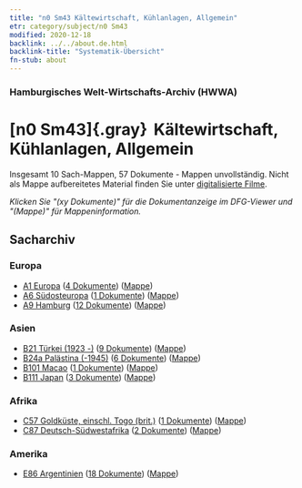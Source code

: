 ```yaml
---
title: "n0 Sm43 Kältewirtschaft, Kühlanlagen, Allgemein"
etr: category/subject/n0 Sm43
modified: 2020-12-18
backlink: ../../about.de.html
backlink-title: "Systematik-Übersicht"
fn-stub: about
---
```


### Hamburgisches Welt-Wirtschafts-Archiv (HWWA)
# [n0 Sm43]{.gray}&#8201; Kältewirtschaft, Kühlanlagen, Allgemein&#160; 




Insgesamt 10 Sach-Mappen, 57 Dokumente - Mappen unvollständig.
Nicht als Mappe aufbereitetes Material finden Sie unter [digitalisierte Filme](/film/h1_sh).

_Klicken Sie "(xy Dokumente)" für die Dokumentanzeige im DFG-Viewer und "(Mappe)" für Mappeninformation._

## Sacharchiv




### Europa

- [A1 Europa](../../../geo/about.de.html#A1) (<a href="https://dfg-viewer.de/show/?tx_dlf[id]=https://pm20.zbw.eu/mets/sh/1408xx/140892/1458xx/145847/public.mets.de.xml" target="_blank">4 Dokumente</a>) ([Mappe](http://purl.org/pressemappe20/folder/sh/140892,145847))
- [A6 Südosteuropa](../../../geo/about.de.html#A6) (<a href="https://dfg-viewer.de/show/?tx_dlf[id]=https://pm20.zbw.eu/mets/sh/1409xx/140900/1458xx/145847/public.mets.de.xml" target="_blank">1 Dokumente</a>) ([Mappe](http://purl.org/pressemappe20/folder/sh/140900,145847))
- [A9 Hamburg](../../../geo/about.de.html#A9) (<a href="https://dfg-viewer.de/show/?tx_dlf[id]=https://pm20.zbw.eu/mets/sh/1409xx/140905/1458xx/145847/public.mets.de.xml" target="_blank">12 Dokumente</a>) ([Mappe](http://purl.org/pressemappe20/folder/sh/140905,145847))

### Asien

- [B21 Türkei (1923 -)](../../../geo/about.de.html#B21) (<a href="https://dfg-viewer.de/show/?tx_dlf[id]=https://pm20.zbw.eu/mets/sh/1411xx/141111/1458xx/145847/public.mets.de.xml" target="_blank">9 Dokumente</a>) ([Mappe](http://purl.org/pressemappe20/folder/sh/141111,145847))
- [B24a Palästina (-1945)](../../../geo/about.de.html#B24a) (<a href="https://dfg-viewer.de/show/?tx_dlf[id]=https://pm20.zbw.eu/mets/sh/1411xx/141115/1458xx/145847/public.mets.de.xml" target="_blank">6 Dokumente</a>) ([Mappe](http://purl.org/pressemappe20/folder/sh/141115,145847))
- [B101 Macao](../../../geo/about.de.html#B101) (<a href="https://dfg-viewer.de/show/?tx_dlf[id]=https://pm20.zbw.eu/mets/sh/1412xx/141267/1458xx/145847/public.mets.de.xml" target="_blank">1 Dokumente</a>) ([Mappe](http://purl.org/pressemappe20/folder/sh/141267,145847))
- [B111 Japan](../../../geo/about.de.html#B111) (<a href="https://dfg-viewer.de/show/?tx_dlf[id]=https://pm20.zbw.eu/mets/sh/1412xx/141272/1458xx/145847/public.mets.de.xml" target="_blank">3 Dokumente</a>) ([Mappe](http://purl.org/pressemappe20/folder/sh/141272,145847))

### Afrika

- [C57 Goldküste, einschl. Togo (brit.)](../../../geo/about.de.html#C57) (<a href="https://dfg-viewer.de/show/?tx_dlf[id]=https://pm20.zbw.eu/mets/sh/1414xx/141406/1458xx/145847/public.mets.de.xml" target="_blank">1 Dokumente</a>) ([Mappe](http://purl.org/pressemappe20/folder/sh/141406,145847))
- [C87 Deutsch-Südwestafrika](../../../geo/about.de.html#C87) (<a href="https://dfg-viewer.de/show/?tx_dlf[id]=https://pm20.zbw.eu/mets/sh/1414xx/141450/1458xx/145847/public.mets.de.xml" target="_blank">2 Dokumente</a>) ([Mappe](http://purl.org/pressemappe20/folder/sh/141450,145847))

### Amerika

- [E86 Argentinien](../../../geo/about.de.html#E86) (<a href="https://dfg-viewer.de/show/?tx_dlf[id]=https://pm20.zbw.eu/mets/sh/1416xx/141692/1458xx/145847/public.mets.de.xml" target="_blank">18 Dokumente</a>) ([Mappe](http://purl.org/pressemappe20/folder/sh/141692,145847))



